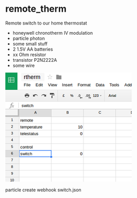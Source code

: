 # remote_therm

Remote switch to our home thermostat


* honeywell chronotherm IV modulation
* particle photon
* some small stuff
 * 2 1.5V AA batteries
 * xx Ohm resistor
 * transistor P2N2222A
 * some wire

![sheet](doc/rtherm_sheet.png)


particle create webhook switch.json